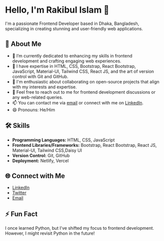 # Hello, I'm Rakibul Islam 👋

I'm a passionate Frontend Developer based in Dhaka, Bangladesh, specializing in creating stunning and user-friendly web applications.

## 🚀 About Me

- 🔭 I’m currently dedicated to enhancing my skills in frontend development and crafting engaging web experiences.
- 🌱 I have expertise in HTML, CSS, Bootstrap, React Bootstrap, JavaScript, Material-UI, Tailwind CSS, React JS, and the art of version control with Git and GitHub.
- 👯 I'm enthusiastic about collaborating on open-source projects that align with my interests and expertise.
- 💬 Feel free to reach out to me for frontend development discussions or any web-related queries.
- 📫 You can contact me via [email](mailto:rjspyk5@gmail.com) or connect with me on [LinkedIn](https://www.linkedin.com/in/rakibul-islam-7859a0152).
- 😄 Pronouns: He/Him

## 🛠️ Skills

- **Programming Languages:** HTML, CSS, JavaScript
- **Frontend Libraries/Frameworks:** Bootstrap, React Bootstrap, React JS, Material-UI, Tailwind CSS,Daisy UI
- **Version Control:** Git, GitHub
- **Deployment:** Netlify, Vercel


## 🌐 Connect with Me

- [LinkedIn](https://www.linkedin.com/in/rakibul-islam-7859a0152)
- [Twitter](https://x.com/imrakibul9?t=yaAUBjcglWFvwl177Y-3EA&s=09)
- [Email](mailto:rjspyk5@gmail.com)

## ⚡ Fun Fact

I once learned Python, but I've shifted my focus to frontend development. However, I might revisit Python in the future!

